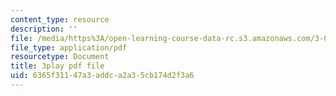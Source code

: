 ```yaml
---
content_type: resource
description: ''
file: /media/https%3A/open-learning-course-data-rc.s3.amazonaws.com/3-091sc-introduction-to-solid-state-chemistry-fall-2010/6365f31147a3addca2a35cb174d2f3a6_qKh4mOlEZpE.pdf
file_type: application/pdf
resourcetype: Document
title: 3play pdf file
uid: 6365f311-47a3-addc-a2a3-5cb174d2f3a6
---
```

